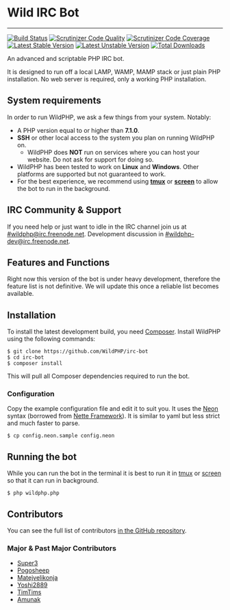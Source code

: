 # Wild IRC Bot
----------
[![Build Status](https://scrutinizer-ci.com/g/WildPHP/irc-bot/badges/build.png)](https://scrutinizer-ci.com/g/WildPHP/irc-bot/build-status/master)
[![Scrutinizer Code Quality](https://scrutinizer-ci.com/g/WildPHP/irc-bot/badges/quality-score.png)](https://scrutinizer-ci.com/g/WildPHP/irc-bot/?branch=master)
[![Scrutinizer Code Coverage](https://scrutinizer-ci.com/g/WildPHP/irc-bot/badges/coverage.png)](https://scrutinizer-ci.com/g/WildPHP/irc-bot/code-structure/master/code-coverage)
[![Latest Stable Version](https://poser.pugx.org/wildphp/Wild-IRC-Bot/v/stable)](https://packagist.org/packages/wildphp/Wild-IRC-Bot)
[![Latest Unstable Version](https://poser.pugx.org/wildphp/Wild-IRC-Bot/v/unstable)](https://packagist.org/packages/wildphp/Wild-IRC-Bot)
[![Total Downloads](https://poser.pugx.org/wildphp/Wild-IRC-Bot/downloads)](https://packagist.org/packages/wildphp/Wild-IRC-Bot)


An advanced and scriptable PHP IRC bot.


It is designed to run off a local LAMP, WAMP, MAMP stack or just plain PHP installation.
No web server is required, only a working PHP installation.

## System requirements
In order to run WildPHP, we ask a few things from your system. Notably:

- A PHP version equal to or higher than **7.1.0**.
- **SSH** or other local access to the system you plan on running WildPHP on.
	- WildPHP does **NOT** run on services where you can host your website. Do not ask for support for doing so.
- WildPHP has been tested to work on **Linux** and **Windows**. Other platforms are supported but not guaranteed to work.
- For the best experience, we recommend using **[tmux](https://en.wikipedia.org/wiki/Tmux)** or **[screen](https://en.wikipedia.org/wiki/GNU_Screen)** to allow the bot to run in the background.

## IRC Community & Support
If you need help or just want to idle in the IRC channel join us at
[#wildphp@irc.freenode.net](http://webchat.freenode.net/?channels=wildphp). Development discussion in [#wildphp-dev@irc.freenode.net](http://webchat.freenode.net/?channels=wildphp-dev).

## Features and Functions
Right now this version of the bot is under heavy development, therefore the feature list is not definitive. We will update this once a reliable list becomes available.

## Installation
To install the latest development build, you need [Composer](https://getcomposer.org/). Install WildPHP using the following commands:

    $ git clone https://github.com/WildPHP/irc-bot
    $ cd irc-bot
    $ composer install

This will pull all Composer dependencies required to run the bot.

### Configuration

Copy the example configuration file and edit it to suit you. It uses the [Neon](http://ne-on.org/) syntax (borrowed from [Nette Framework](http://nette.org/en/)). It is similar to yaml but less strict and much faster to parse.

    $ cp config.neon.sample config.neon

## Running the bot

While you can run the bot in the terminal it is best to run it in [tmux](https://en.wikipedia.org/wiki/Tmux) or [screen](https://en.wikipedia.org/wiki/GNU_Screen) so that it can run in background.

    $ php wildphp.php

## Contributors

You can see the full list of contributors [in the GitHub repository](https://github.com/WildPHP/irc-bot/graphs/contributors).

### Major & Past Major Contributors
* [Super3](http://super3.org)
* [Pogosheep](http://layne-obserdia.de)
* [Matejvelikonja](http://velikonja.si)
* [Yoshi2889](https://github.com/Yoshi2889)
* [TimTims](https://timtims.me)
* [Amunak](https://github.com/Amunak)
